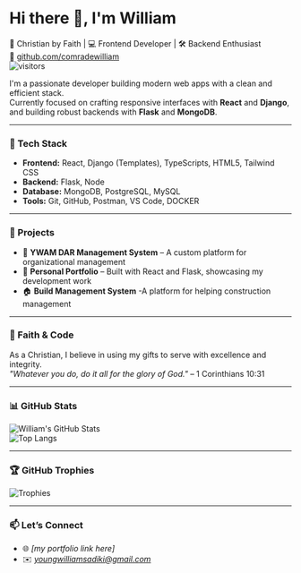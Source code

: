 # Hi there 👋, I'm William

🙏 Christian by Faith | 💻 Frontend Developer | 🛠️ Backend Enthusiast  
🔗 [github.com/comradewilliam](https://github.com/comradewilliam)  
![visitors](https://visitor-badge.glitch.me/badge?page_id=comradewilliam)

I'm a passionate developer building modern web apps with a clean and efficient stack.  
Currently focused on crafting responsive interfaces with **React** and **Django**, and building robust backends with **Flask** and **MongoDB**.

---

### 🚀 Tech Stack
- **Frontend:** React, Django (Templates), TypeScripts, HTML5, Tailwind CSS  
- **Backend:** Flask, Node
- **Database:** MongoDB, PostgreSQL, MySQL
- **Tools:** Git, GitHub, Postman, VS Code, DOCKER

---

### 📌 Projects
- 🔧 **YWAM DAR Management System** – A custom platform for organizational management  
- 📱 **Personal Portfolio** – Built with React and Flask, showcasing my development work
- 🏠 **Build Management System** -A platform for helping construction management

---

### 🙏 Faith & Code
As a Christian, I believe in using my gifts to serve with excellence and integrity.  
_"Whatever you do, do it all for the glory of God."_ – 1 Corinthians 10:31

---

### 📊 GitHub Stats

![William's GitHub Stats](https://github-readme-stats.vercel.app/api?username=comradewilliam&show_icons=true&theme=tokyonight)  
![Top Langs](https://github-readme-stats.vercel.app/api/top-langs/?username=comradewilliam&layout=compact&theme=tokyonight)

---

### 🏆 GitHub Trophies

![Trophies](https://github-profile-trophy.vercel.app/?username=comradewilliam&theme=onedark)

---

### 📫 Let’s Connect
- 🌐 *[my portfolio link here]*  
- ✉️ *youngwilliamsadiki@gmail.com*

<!--
**Comradewilliam/Comradewilliam** is a ✨ _special_ ✨ repository because its `README.md` (this file) appears on your GitHub profile.

Here are some ideas to get you started:

- 🔭 I’m currently working on ...
- 🌱 I’m currently learning ...
- 👯 I’m looking to collaborate on ...
- 🤔 I’m looking for help with ...
- 💬 Ask me about ...
- 📫 How to reach me: ...
- 😄 Pronouns: ...
- ⚡ Fun fact: ...
-->
